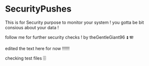 # SecurityPushes
This is for Security purpose to monitor your system !
you gotta be bit consious about your data !

follow me for further security checks ! 
by theGentleGiant96 ⏫ 🪗

edited the text here for now !!!!!!

checking test files 🗄️
